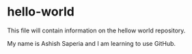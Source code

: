 # hello-world
This file will contain information on the hellow world repository. 

My name is Ashish Saperia and I am learning to use GitHub.
